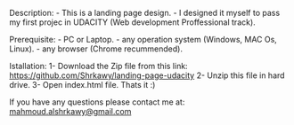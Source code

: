 Description:
    - This is a landing page design.
    - I designed it myself to pass my first projec in UDACITY (Web development Proffessional track).

Prerequisite:
    - PC or Laptop.
    - any operation system (Windows, MAC Os, Linux).
    - any browser (Chrome recummended).

Istallation:
    1- Download the Zip file from this link:
        https://github.com/Shrkawy/landing-page-udacity
    2- Unzip this file in hard drive.
    3- Open index.html file. Thats it :)

If you have any questions please contact me at:
    mahmoud.alshrkawy@gmail.com